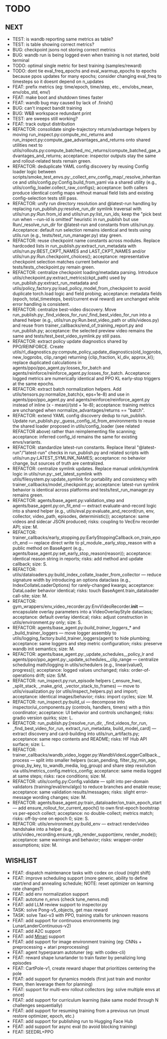 # TODO

## NEXT

- TEST: is wandb reporting same metrics as table?
- TEST: is table showing correct metrics?
- BUG: checkpoint jsons not storing correct metrics
- BUG: wandb run is being logged even when training is not started, bold terminal
- TODO: optimal single metric for best training (samples/reward)
- TODO: dont tie eval_freq_epochs and eval_warmup_epochs to epochs because ppos updates for many epochs; consider changing eval_freq to timesteps so it doesnt depend on n_updates
- FEAT: prefix metrics (eg: time/epoch, time/step, etc., env/obs_mean, env/obs_std, env/)
- FEAT: make boot and shutdown times faster
- FEAT: wandb bug may caused by lack of .finish()
- BUG: can't inspect bandit training
- BUG: W&B workspace redundant print
- TEST: are sweeps still working?
- FEAT: track output distribution
- REFACTOR: consolidate single-trajectory return/advantage helpers by moving run_inspect.py:compute_mc_returns and run_inspect.py:compute_gae_advantages_and_returns onto shared utilities next to utils/rollouts.py:compute_batched_mc_returns/compute_batched_gae_advantages_and_returns; acceptance: inspector outputs stay the same and rollout-related tests remain green.
- REFACTOR: deduplicate YAML config discovery by reusing Config loader logic between scripts/smoke_test_envs.py:_collect_env_config_map/_resolve_inheritance and utils/config.py:Config.build_from_yaml via a shared utility (e.g., utils/config_loader.collect_raw_configs); acceptance: both callers produce identical config maps without manual field lists and existing config-selection tests still pass.
- REFACTOR: unify run directory resolution and @latest-run handling by replacing run_publish.py:resolve_run_dir symlink traversal with utils/run.py:Run.from_id and utils/run.py:list_run_ids; keep the "pick best run when --run-id is omitted" heuristic in run_publish but use Run/_resolve_run_dir for @latest-run and constants from utils/run.py. Acceptance: default run selection remains identical and tests using utils.run (e.g., tests/test_run_manager.py) stay green.
- REFACTOR: reuse checkpoint name constants across modules. Replace hardcoded lists in run_publish.py:extract_run_metadata with utils/run.py:BEST_CKPT_NAMES and LAST_CKPT_NAMES and/or utils/run.py:Run.checkpoint_choices(); acceptance: representative checkpoint selection matches current behavior and tests/tests_checkpoint.py remain green.
- REFACTOR: centralize checkpoint loading/metadata parsing. Introduce utils/checkpoint.py:extract_metrics(ckpt_path) used by run_publish.py:extract_run_metadata and utils/policy_factory.py:load_policy_model_from_checkpoint to avoid duplicate torch.load logic and field probing; acceptance: metadata fields (epoch, total_timesteps, best/current eval reward) are unchanged while error handling is consistent.
- REFACTOR: centralize best-video discovery. Move run_publish.py:_find_videos_for_run/_find_best_video_for_run into a shared helper (e.g., utils/run.py:Run.best_video_path or utils/videos.py) and reuse from trainer_callbacks/end_of_training_report.py and run_publish.py; acceptance: the selected preview video remains the same and tests/test_best_video_symlink.py still pass.
- REFACTOR: extract policy update diagnostics shared by PPO/REINFORCE. Create utils/rl_diagnostics.py:compute_policy_update_diagnostics(old_logprobs, new_logprobs, clip_range) returning {clip_fraction, kl_div, approx_kl}; replace duplicated calculations in agents/ppo/ppo_agent.py:losses_for_batch and agents/reinforce/reinforce_agent.py:losses_for_batch. Acceptance: logged metrics are numerically identical and PPO KL early-stop triggers at the same epochs.
- REFACTOR: extract batch normalization helpers. Add utils/tensors.py:normalize_batch(x, eps=1e-8) and use in agents/ppo/ppo_agent.py and agents/reinforce/reinforce_agent.py instead of inline (x - mean)/(std + 1e-8); acceptance: training metrics are unchanged when normalize_advantages/returns == "batch".
- REFACTOR: extend YAML config discovery dedup to run_publish. Update run_publish.py:_guess_config_id_from_environments to reuse the shared loader proposed in utils/config_loader (see related REFACTOR above) rather than reimplementing file scanning; acceptance: inferred config_id remains the same for existing envs/variants.
- REFACTOR: standardize latest-run constants. Replace literal "@latest-run"/"latest-run" checks in run_publish.py and related scripts with utils/run.py:LATEST_SYMLINK_NAMES; acceptance: no behavior change, but sources of truth are centralized.
- REFACTOR: centralize symlink updates. Replace manual unlink/symlink logic in utils/run.py:_set_latest_symlink with utils/filesystem.py:update_symlink for portability and consistency with trainer_callbacks/model_checkpoint.py; acceptance: latest-run symlink behavior is identical across platforms and tests/test_run_manager.py remains green.
- REFACTOR: agents/base_agent.py:validation_step and agents/base_agent.py:on_fit_end — extract evaluate-and-record logic into a shared helper (e.g., utils/eval.py:evaluate_and_record(run, env, collector, video_path, episodes, deterministic)); acceptance: same videos and sidecar JSON produced; risks: coupling to VecEnv recorder API; size: M.
- REFACTOR: trainer_callbacks/early_stopping.py:EarlyStoppingCallback.on_train_epoch_end — replace direct write to pl_module._early_stop_reason with a public method on BaseAgent (e.g., agents/base_agent.py:set_early_stop_reason(reason)); acceptance: identical reason string in reports; risks: add method and update callback; size: S.
- REFACTOR: utils/dataloaders.py:build_index_collate_loader_from_collector — reduce signature width by introducing an options dataclass (e.g., IndexCollateLoaderOptions) for rarely-changed kwargs; acceptance: DataLoader behavior identical; risks: touch BaseAgent.train_dataloader call-site; size: M.
- REFACTOR: gym_wrappers/env_video_recorder.py:EnvVideoRecorder.__init__ — encapsulate overlay parameters into a VideoOverlayStyle dataclass; acceptance: default overlay identical; risks: adjust construction in utils/environment.py only; size: S.
- REFACTOR: agents/base_agent.py:_build_trainer_loggers__* and _build_trainer_loggers — move logger assembly to utils/logging_factory.build_trainer_loggers(agent) to hide plumbing; acceptance: same loggers and step metric configuration; risks: preserve wandb init semantics; size: M.
- REFACTOR: agents/base_agent.py:_update_schedules__policy_lr and agents/ppo/ppo_agent.py:_update_schedules__clip_range — centralize scheduling math/logging in utils/schedulers (e.g., linear(value0, progress)); acceptance: logged values unchanged; risks: order-of-operations drift; size: S/M.
- REFACTOR: run_inspect.py:run_episode helpers (_ensure_hwc, _split_stack, _make_grid, _vector_stack_to_frames) — move to utils/visualization.py (or utils/inspect_helpers.py) and import; acceptance: identical images/behavior; risks: import cycles; size: M.
- REFACTOR: run_inspect.py:build_ui — decompose into inspector/ui_components.py (controls, handlers, timers) with a thin coordinator; acceptance: UI behavior and controls unchanged; risks: gradio version quirks; size: L.
- REFACTOR: run_publish.py:[resolve_run_dir, _find_videos_for_run, _find_best_video_for_run, extract_run_metadata, build_model_card] — extract discovery and card-building into utils/run_artifacts.py; acceptance: same repo contents and README; risks: HF Hub API surface; size: L.
- REFACTOR: trainer_callbacks/wandb_video_logger.py:WandbVideoLoggerCallback._process — split into smaller helpers (scan_pending, filter_by_min_age, group_by_key, to_wandb_media, log_group) and share step resolution via utils/metrics_config.metrics_config; acceptance: same media logged at same steps; risks: race conditions; size: M.
- REFACTOR: utils/config.py:Config.validate — split into per-domain validators (training/eval/env/algo) to reduce branches and enable reuse; acceptance: same validation results/messages; risks: slight error-message wording changes; size: M.
- REFACTOR: agents/base_agent.py:train_dataloader/on_train_epoch_start — add ensure_rollout_for_current_epoch() to own first-epoch bootstrap vs per-epoch collect; acceptance: no double-collect; metrics match; risks: off-by-one on epoch 0; size: S.
- REFACTOR: utils/environment.py:build_env — extract render/video handshake into a helper (e.g., utils/video_recording.ensure_rgb_render_support(env, render_mode)); acceptance: same warnings and behavior; risks: wrapper-order assumptions; size: M.

## WISHLIST

- FEAT: dispatch maintenance tasks with codex on cloud (night shift)
- FEAT: improve scheduling support (more generic, ability to define start/end and annealing schedule; NOTE: reset optimizer on learning rate changes?)
- FEAT: add env normalization support 
- FEAT: autotune n_envs (check tune_nenvs.md)
- FEAT: add LLM review support to inspector.py
- TASK: solve Pong-v5_objects, get max reward
- TASK: solve Taxi-v3 with PPO, training stalls for unknown reasons
- FEAT: add support for continuous environments (eg: LunarLanderContinuous-v2)
- FEAT: add A2C support
- FEAT: add [Minari](https://minari.farama.org/) support
- FEAT: add support for image environment training (eg: CNNs + preprocessing + atari preprocessing)
- FEAT: agent hyperparam autotuner (eg: with codex-cli)
- FEAT: reward shape lunarlander to train faster by penalizing long episodes
- FEAT: CartPole-v1, create reward shaper that prioritizes centering the pole
- FEAT: add support for dynamics models (first just train and monitor them, then leverage them for planning)
- FEAT: support for multi-env rollout collectors (eg: solve multiple envs at once)
- FEAT: add support for curriculum learning (take same model through N challenges sequentially)
- FEAT: add support for resuming training from a previous run (must restore optimizer, epoch, etc.)
- FEAT: add support for publishing run to Hugging Face Hub
- FEAT: add support for async eval (to avoid blocking training)
- FEAT: SEEDRL+PPO
